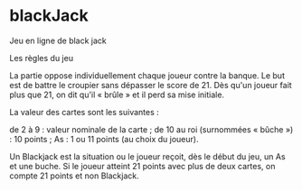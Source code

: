 # blackJack
Jeu en ligne de black jack

Les règles du jeu

La partie oppose individuellement chaque joueur contre la banque. 
Le but est de battre le croupier sans dépasser le score de 21. 
Dès qu'un joueur fait plus que 21, on dit qu'il « brûle » et il perd sa mise initiale. 

La valeur des cartes sont les suivantes :

de 2 à 9 : valeur nominale de la carte ;
de 10 au roi (surnommées « bûche »)  : 10 points ;
As : 1 ou 11 points (au choix du joueur).

Un Blackjack est la situation ou le joueur reçoit, dès le début du jeu, un As et une buche. 
Si le joueur atteint 21 points avec plus de deux cartes, on compte 21 points et non Blackjack.

